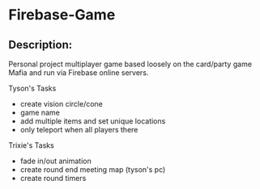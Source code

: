 # Firebase-Game

Description:
-----------
Personal project multiplayer game based loosely on the card/party game Mafia and run via Firebase online servers.

Tyson's Tasks
- create vision circle/cone
- game name
- add multiple items and set unique locations
- only teleport when all players there


Trixie's Tasks
- fade in/out animation
- create round end meeting map (tyson's pc)
- create round timers

